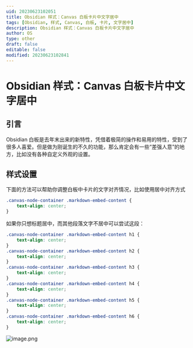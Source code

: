 ```yaml
---
uid: 20230623102051
title: Obsidian 样式：Canvas 白板卡片中文字居中
tags: [Obsidian, 样式, Canvas, 白板, 卡片, 文字居中]
description: Obsidian 样式：Canvas 白板卡片中文字居中
author: OS
type: other
draft: false
editable: false
modified: 20230623102841
---
```


# Obsidian 样式：Canvas 白板卡片中文字居中

## 引言

Obsidian 白板是去年末出来的新特性，凭借着极简的操作和易用的特性，受到了很多人喜爱。但是做为刚诞生的不久的功能，那么肯定会有一些“差强人意”的地方，比如没有各种自定义外观的设置。

## 样式设置

下面的方法可以帮助你调整白板中卡片的文字对齐情况，比如使用居中对齐方式

```CSS
.canvas-node-container .markdown-embed-content {
	text-align: center;
}
```

如果你只想标题居中，而其他段落文字不居中可以尝试这段：

```CSS
.canvas-node-container .markdown-embed-content h1 {
	text-align: center;
}
.canvas-node-container .markdown-embed-content h2 {
	text-align: center;
}
.canvas-node-container .markdown-embed-content h3 {
	text-align: center;
}
.canvas-node-container .markdown-embed-content h4 {
	text-align: center;
}
.canvas-node-container .markdown-embed-content h5 {
	text-align: center;
}
.canvas-node-container .markdown-embed-content h6 {
	text-align: center;
}
```

![image.png](https://cdn.pkmer.cn/images/20230623102806.png!pkmer)
